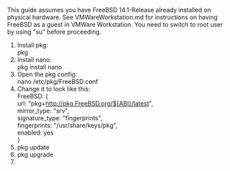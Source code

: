 This guide assumes you have FreeBSD 14.1-Release already installed on physical hardware.
See VMWareWorkstation.md for instructions on having FreeBSD as a guest in VMWare Workstation.
You need to switch to root user by using "su" before proceeding.

1. Install pkg:  
   pkg  
2. Install nano:  
   pkg install nano  
4. Open the pkg config:  
nano /etc/pkg/FreeBSD.conf
5. Change it to look like this:  
FreeBSD: {  
  url: "pkg+http://pkg.FreeBSD.org/${ABI}/latest",  
  mirror_type: "srv",  
  signature_type: "fingerprints",  
  fingerprints: "/usr/share/keys/pkg",  
  enabled: yes  
}
6. pkg update
7. pkg upgrade
8. 
